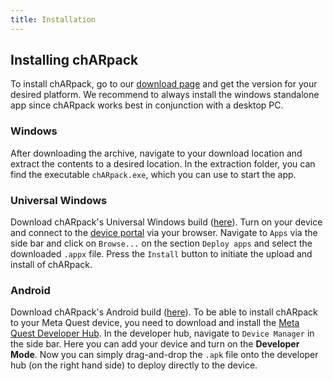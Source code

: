 ```yaml
---
title: Installation
---
```


## Installing chARpack
To install chARpack, go to our <a href="https://github.com/KoehnLab/chARpack/releases" target="_blank">download page</a> and get the version for your desired platform.
We recommend to always install the windows standalone app since chARpack works best in conjunction with a desktop PC.

### Windows
After downloading the archive, navigate to your download location and extract the contents to a desired location.
In the extraction folder, you can find the executable `chARpack.exe`, which you  can use to start the app.

### Universal Windows
Download chARpack's Universal Windows build (<a href="https://github.com/KoehnLab/chARpack/releases" target="_blank">here</a>).
Turn on your device and connect to the <a href="https://learn.microsoft.com/en-us/windows/uwp/debug-test-perf/device-portal" target="_blank">device portal</a> via your browser.
Navigate to `Apps` via the side bar and click on `Browse...` on the section `Deploy apps` and select the downloaded `.appx` file.
Press the `Install` button to initiate the upload and install of chARpack.

### Android
Download chARpack's Android build (<a href="https://github.com/KoehnLab/chARpack/releases" target="_blank">here</a>).
To be able to install chARpack to your Meta Quest device, you need to download and install the <a href="https://developer.oculus.com/downloads/package/oculus-developer-hub-win" target="_blank">Meta Quest Developer Hub</a>.
In the developer hub, navigate to `Device Manager` in the side bar.
Here you can add your device and turn on the **Developer Mode**.
Now you can simply drag-and-drop the `.apk` file onto the developer hub (on the right hand side) to deploy directly to the device.
